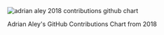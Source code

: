 
<img src="http://ghchart.rshah.org/409ba5/adrian-aley" alt="adrian aley 2018 contributions github chart"/>

Adrian Aley's GitHub Contributions Chart from 2018
